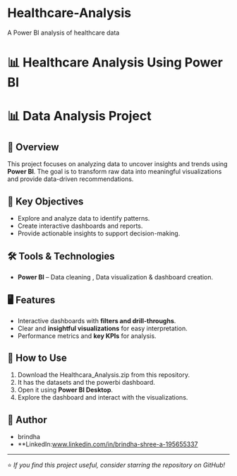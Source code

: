 # Healthcare-Analysis
A Power BI analysis of healthcare data
# 📊 Healthcare Analysis Using Power BI

# 📊 Data Analysis Project

## 📖 Overview
This project focuses on analyzing data to uncover insights and trends using **Power BI**. The goal is to transform raw data into meaningful visualizations and provide data-driven recommendations.

## 🎯 Key Objectives
- Explore and analyze data to identify patterns.
- Create interactive dashboards and reports.
- Provide actionable insights to support decision-making.

## 🛠️ Tools & Technologies
- **Power BI** – Data cleaning , Data visualization & dashboard creation.


## 🖥️ Features
- Interactive dashboards with **filters and drill-throughs**.
- Clear and **insightful visualizations** for easy interpretation.
- Performance metrics and **key KPIs** for analysis.

## 🚀 How to Use
1. Download the Healthcara_Analysis.zip from this repository.
2. It has the datasets and the powerbi dashboard.
3. Open it using **Power BI Desktop**.
4. Explore the dashboard and interact with the visualizations.


## 👤 Author
- brindha
- **LinkedIn:www.linkedin.com/in/brindha-shree-a-195655337  


---
⭐ *If you find this project useful, consider starring the repository on GitHub!*  

